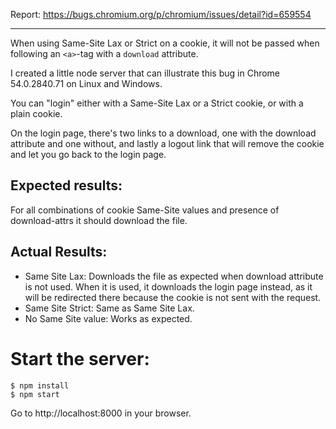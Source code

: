 Report: https://bugs.chromium.org/p/chromium/issues/detail?id=659554

----

When using Same-Site Lax or Strict on a cookie, it will not be passed when
following an `<a>`-tag with a `download` attribute.

I created a little node server that can illustrate this bug in Chrome 54.0.2840.71
on Linux and Windows.

You can "login" either with a Same-Site Lax or a Strict cookie, or with a plain
cookie.

On the login page, there's two links to a download, one with the download attribute
and one without, and lastly a logout link that will remove the cookie and let
you go back to the login page.

## Expected results:

For all combinations of cookie Same-Site values and presence of download-attrs
it should download the file.

## Actual Results:

- Same Site Lax: Downloads the file as expected when download attribute is not used. When it is used, it downloads the login page instead, as it will be redirected there because the cookie is not sent with the request.
- Same Site Strict: Same as Same Site Lax.
- No Same Site value: Works as expected.

# Start the server:

```
$ npm install
$ npm start
```

Go to http://localhost:8000 in your browser.
